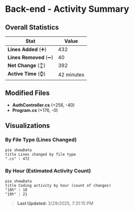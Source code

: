 # Back-end - Activity Summary 

## Overall Statistics

| Stat                   | Value                                                             |
| ---------------------- | ----------------------------------------------------------------- |
| **Lines Added** (➕)   | 432                                          |
| **Lines Removed** (➖) | 40                                        |
| **Net Change** (↕)    | 392                |
| **Active Time** (⌚)   | 42 minutes |


## Modified Files
- **AuthController.cs** (+256, -40)
- **Program.cs** (+176, -0)

## Visualizations

### By File Type (Lines Changed)

```mermaid
pie showData
title Lines changed by file type
".cs" : 472
```

### By Hour (Estimated Activity Count)

```mermaid
pie showData
title Coding activity by hour (count of changes)
"18h" : 10
"19h" : 21
```


> **Last Updated:** 3/29/2025, 7:31:15 PM